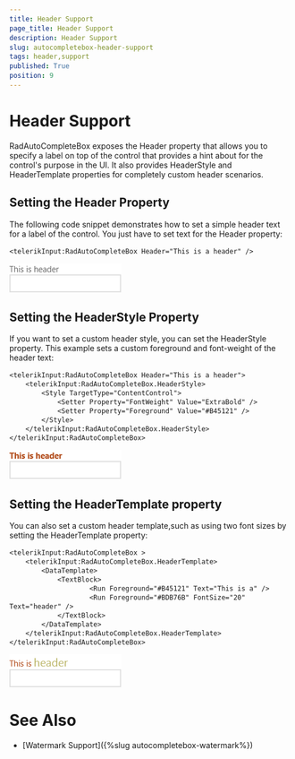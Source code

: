 ```yaml
---
title: Header Support
page_title: Header Support
description: Header Support
slug: autocompletebox-header-support
tags: header,support
published: True
position: 9
---
```


# Header Support

RadAutoCompleteBox exposes the Header property that allows you to specify a label on top of the control that provides a hint about for the control's purpose in the UI. It also provides HeaderStyle and HeaderTemplate properties for completely custom header scenarios.

## Setting the Header Property

The following code snippet demonstrates how to set a simple header text for a label of the control. You just have to set text for the Header property:

	<telerikInput:RadAutoCompleteBox Header="This is a header" />

![Rad Auto Complete Box-Header Default](images/RadAutoCompleteBox-HeaderDefault.png)

## Setting the HeaderStyle Property

If you want to set a custom header style, you can set the HeaderStyle property. This example sets a custom foreground and font-weight of the header text:

	<telerikInput:RadAutoCompleteBox Header="This is a header">
	    <telerikInput:RadAutoCompleteBox.HeaderStyle>
	        <Style TargetType="ContentControl">
	            <Setter Property="FontWeight" Value="ExtraBold" />
	            <Setter Property="Foreground" Value="#B45121" />
	        </Style>
	    </telerikInput:RadAutoCompleteBox.HeaderStyle>
	</telerikInput:RadAutoCompleteBox>
	
![Rad Auto Complete Box-Header Style](images/RadAutoCompleteBox-HeaderStyle.png)

## Setting the HeaderTemplate property

You can also set a custom header template,such as using two font sizes by setting the HeaderTemplate property:

	<telerikInput:RadAutoCompleteBox >
	    <telerikInput:RadAutoCompleteBox.HeaderTemplate>
	        <DataTemplate>
	            <TextBlock>
	                    <Run Foreground="#B45121" Text="This is a" />
	                    <Run Foreground="#BDB76B" FontSize="20" Text="header" />
	            </TextBlock>
	        </DataTemplate>
	    </telerikInput:RadAutoCompleteBox.HeaderTemplate>
	</telerikInput:RadAutoCompleteBox>
	
![Rad Auto Complete Box-Header Template](images/RadAutoCompleteBox-HeaderTemplate.png)

# See Also

 * [Watermark Support]({%slug autocompletebox-watermark%})